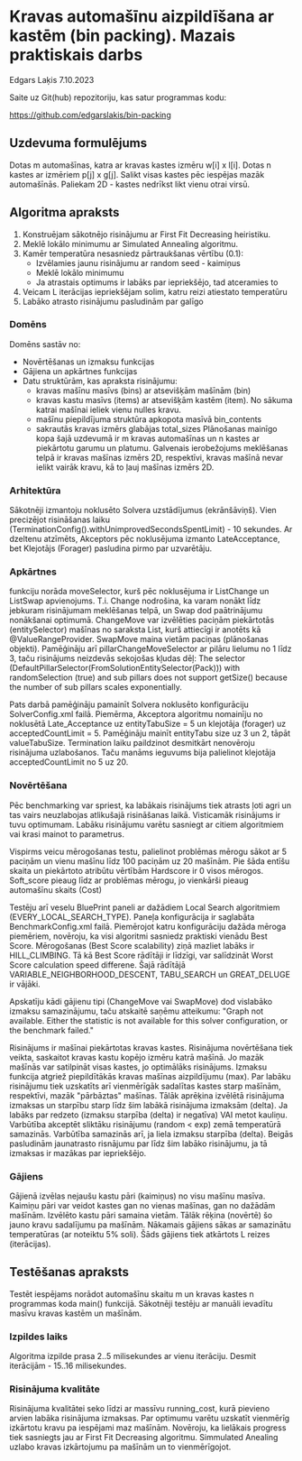 # Kravas automašīnu aizpildīšana ar kastēm (bin packing). Mazais praktiskais darbs
Edgars Laķis
7.10.2023

Saite uz Git(hub) repozitoriju, kas satur programmas kodu:

https://github.com/edgarslakis/bin-packing
## Uzdevuma formulējums 
Dotas m automašīnas, katra ar kravas kastes izmēru w[i] x l[i]. Dotas n kastes ar izmēriem p[j] x g[j]. 
Salikt visas kastes pēc iespējas mazāk automašīnās. Paliekam 2D - kastes nedrīkst likt vienu otrai virsū.

## Algoritma apraksts
1. Konstruējam sākotnējo risinājumu ar First Fit Decreasing heiristiku. 
1. Meklē lokālo minimumu ar Simulated Annealing algoritmu.
1. Kamēr temperatūra nesasniedz pārtraukšanas vērtību (0.1):
   - Izvēlamies jaunu risinājumu ar random seed - kaimiņus
   - Meklē lokālo minimumu
   - Ja atrastais optimums ir labāks par iepriekšējo, tad atceramies to
1. Veicam L iterācijas iepriekšējam solim, katru reizi atiestato temperatūru
1. Labāko atrasto risinājumu pasludinām par galīgo
### Domēns
Domēns sastāv no: 
- Novērtēšanas un izmaksu funkcijas
- Gājiena un apkārtnes funkcijas
- Datu struktūrām, kas apraksta risinājumu:
  - kravas mašīnu masīvs (bins) ar atsevišķām mašīnām (bin) 
  - kravas kastu masīvs (items) ar atsevišķām kastēm (item). No sākuma katrai mašīnai ieliek vienu nulles kravu.
  - mašīnu piepildījuma struktūra apkopota masīvā bin_contents
  - sakrautās kravas izmērs glabājas total_sizes
Plānošanas mainīgo kopa šajā uzdevumā ir m kravas automašīnas un n kastes ar piekārtotu garumu un platumu. Galvenais ierobežojums meklēšanas telpā ir kravas mašīnas izmērs 2D, respektīvi, kravas mašīnā nevar ielikt vairāk kravu, kā to ļauj mašīnas izmērs 2D.
### Arhitektūra
Sākotnēji izmantoju noklusēto Solvera uzstādījumus (ekrānšāviņš). Vien precizējot risināšanas laiku (TerminationConfig().withUnimprovedSecondsSpentLimit) - 10 sekundes. Ar dzeltenu atzīmēts, Akceptors pēc noklusējuma izmanto LateAcceptance, bet Klejotājs (Forager) pasludina pirmo par uzvarētāju. 

### Apkārtnes 
funkciju norāda moveSelector, kurš pēc noklusējuma ir ListChange un ListSwap apvienojums. T.i. Change nodrošina, ka varam nonākt līdz jebkuram risinājumam meklēšanas telpā, un Swap dod paātrinājumu nonākšanai optimumā.
ChangeMove var izvēlēties paciņām piekārtotās (entitySelector) mašīnas no saraksta List<Vehicle vehicleList>, kurš attiecīgi ir anotēts kā @ValueRangeProvider. SwapMove maina vietām paciņas (plānošanas objekti). Pamēģināju arī pillarChangeMoveSelector ar pilāru lielumu no 1 līdz 3, taču risinājums neizdevās sekojošas kļudas dēļ: The selector (DefaultPillarSelector(FromSolutionEntitySelector(Pack))) with randomSelection  (true) and sub pillars does not support getSize() because the number of sub pillars scales exponentially.


Pats darbā pamēģināju pamainīt Solvera noklusēto konfigurāciju SolverConfig.xml failā. Piemērma, Akceptora algoritmu nomainīju no noklusētā Late_Acceptance uz entityTabuSize = 5 un klejotāja (forager) uz acceptedCountLimit = 5. Pamēģināju mainīt entityTabu size uz 3 un 2, tāpāt valueTabuSize. Termination laiku paildzinot desmitkārt nenovēroju risinājuma uzlabošanos. Taču manāms ieguvums bija palielinot klejotāja acceptedCountLimit no 5 uz 20.




### Novērtēšana
Pēc benchmarking var spriest, ka labākais risinājums tiek atrasts ļoti agri un tas vairs neuzlabojas atlikušajā risināšanas laikā. Visticamāk risinājums ir tuvu optimumam. Labāku risinājumu varētu sasniegt ar citiem algoritmiem vai krasi mainot to parametrus.

Vispirms veicu mērogošanas testu, palielinot problēmas mērogu sākot ar 5 paciņām un vienu mašīnu līdz 100 paciņām uz 20 mašīnām. Pie šāda entīšu skaita un piekārtoto atribūtu vērtībām Hardscore ir 0 visos mērogos. Soft_score pieaug līdz ar problēmas mērogu, jo vienkārši pieaug automašīnu skaits (Cost)

Testēju arī veselu BluePrint paneli ar dažādiem Local Search algoritmiem (EVERY_LOCAL_SEARCH_TYPE). Paneļa konfigurācija ir saglabāta BenchmarkConfig.xml failā. Piemērojot katru konfigurāciju dažāda mēroga piemēriem, novēroju, ka visi algoritmi sasniedz praktiski vienādu Best Score. Mērogošanas (Best Score scalability) ziņā mazliet labāks ir HILL_CLIMBING. Tā kā Best Score rādītāji ir līdzīgi, var salīdzināt Worst Score calculation speed differene. Šajā rādītājā VARIABLE_NEIGHBORHOOD_DESCENT, TABU_SEARCH un GREAT_DELUGE ir vājāki.

Apskatīju kādi gājienu tipi (ChangeMove vai SwapMove) dod vislabāko izmaksu samazinājumu, taču atskaitē saņēmu atteikumu: "Graph not available. Either the statistic is not available for this solver configuration, or the benchmark failed."

Risinājums ir mašīnai piekārtotas kravas kastes. Risinājuma novērtēšana tiek veikta, saskaitot kravas kastu kopējo izmēru katrā mašīnā. Jo mazāk mašīnās var satilpināt visas kastes, jo optimālāks risinājums. Izmaksu funkcija atgriež piepildītākās kravas mašīnas aizpildījumu (max). Par labāku risinājumu tiek uzskatīts arī vienmērīgāk sadalītas kastes starp mašīnām, respektīvi, mazāk "pārbāztas" mašīnas.
Tālāk aprēķina izvēlētā risinājuma izmaksas un starpību starp līdz šim labākā risinājuma izmaksām (delta). Ja labāks par redzeto (izmaksu starpība (delta) ir negatīva) VAI metot kauliņu. Varbūtība akceptēt sliktāku risinājumu (random < exp) zemā temperatūrā samazinās. Varbūtība samazinās arī, ja liela izmaksu starpība (delta).
Beigās pasludinām jaunatrasto risnājumu par līdz šim labāko risinājumu, ja tā izmaksas ir mazākas par iepriekšējo.
### Gājiens
Gājienā izvēlas nejaušu kastu pāri (kaimiņus) no visu mašīnu masīva. Kaimiņu pāri var veidot kastes gan no vienas mašīnas, gan no dažādām mašīnām. Izvēlēto kastu pāri samaina vietām. Tālāk rēķina (novērtē) šo jauno kravu sadalījumu pa mašīnām. Nākamais gājiens sākas ar samazinātu temperatūras (ar noteiktu 5% soli).
Šāds gājiens tiek atkārtots L reizes (iterācijas).
## Testēšanas apraksts
Testēt iespējams norādot automašīnu skaitu m un kravas kastes n programmas koda main() funkcijā.
Sākotnēji testēju ar manuāli ievadītu masīvu kravas kastēm un mašīnām. 
### Izpildes laiks
Algoritma izpilde prasa 2..5 milisekundes ar vienu iterāciju. Desmit iterācijām - 15..16 milisekundes.
### Risinājuma kvalitāte
Risinājuma kvalitātei seko līdzi ar massīvu running_cost, kurā pievieno arvien labāka risinājuma izmaksas. Par optimumu varētu uzskatīt vienmērīg izkārtotu kravu pa iespējami maz mašīnām. Novēroju, ka lielākais progress tiek sasniegts jau ar First Fit Decreasing algoritmu. Simmulated Anealing uzlabo kravas izkārtojumu pa mašīnām un to vienmērīgojot.
